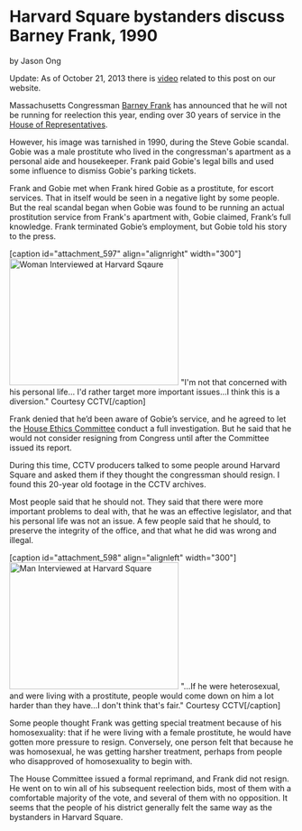 # Harvard Square bystanders discuss Barney Frank, 1990

by Jason
Ong

Update: As of October 21, 2013 there is <a
href="http://bostonlocaltv.org/catalog?f[collection_s][]=CCTV&amp;q=barney+frank&amp;search_field=all_fields&amp;utf8=%E2%9C%93&amp;x=0&amp;y=0">video</a>
related to this post on our
website.

Massachusetts Congressman <a
href="http://en.wikipedia.org/wiki/Barney_frank">Barney Frank</a> has
announced that he will not be running for reelection this year, ending over 30
years of service in the <a
href="http://en.wikipedia.org/wiki/United_States_House_of_Representatives">House
of
Representatives</a>.

However, his image was tarnished in 1990, during the Steve Gobie scandal.
Gobie was a male prostitute who lived in the congressman's apartment as a
personal aide and housekeeper. Frank paid Gobie's legal bills and used some
influence to dismiss Gobie's parking
tickets.

Frank and Gobie met when Frank hired Gobie as a prostitute, for escort
services. That in itself would be seen in a negative light by some people. But
the real scandal began when Gobie was found to be running an actual
prostitution service from Frank's apartment with, Gobie claimed, Frank’s full
knowledge. Frank terminated Gobie’s employment, but Gobie told his story to
the
press.

[caption id="attachment_597" align="alignright" width="300"]<a
href="http://bostonlocaltv.org/blog/wp-content/uploads/2012/01/diversion1.png"><img
class="size-medium wp-image-597" title="Diversion" alt="Woman Interviewed at
Harvard Sqaure"
src="http://bostonlocaltv.org/blog/wp-content/uploads/2012/01/diversion1-300x225.png"
width="300" height="225" /></a> "I'm not that concerned with his personal
life… I'd rather target more important issues…I think this is a diversion."
Courtesy
CCTV[/caption]

Frank denied that he’d been aware of Gobie’s service, and he agreed to let the
<a
href="http://en.wikipedia.org/wiki/United_States_House_Committee_on_Standards_of_Official_Conduct">House
Ethics Committee</a> conduct a full investigation. But he said that he would
not consider resigning from Congress until after the Committee issued its
report.

During this time, CCTV producers talked to some people around Harvard Square
and asked them if they thought the congressman should resign. I found this
20-year old footage in the CCTV
archives.

Most people said that he should not. They said that there were more important
problems to deal with, that he was an effective legislator, and that his
personal life was not an issue. A few people said that he should, to preserve
the integrity of the office, and that what he did was wrong and
illegal.

[caption id="attachment_598" align="alignleft" width="300"]<a
href="http://bostonlocaltv.org/blog/wp-content/uploads/2012/01/getting_away.png"><img
class="size-medium wp-image-598" title="getting_away" alt="Man Interviewed at
Harvard Square"
src="http://bostonlocaltv.org/blog/wp-content/uploads/2012/01/getting_away-300x225.png"
width="300" height="225" /></a> "…If he were heterosexual, and were living
with a prostitute, people would come down on him a lot harder than they have…I
don't think that's fair." Courtesy
CCTV[/caption]

Some people thought Frank was getting special treatment because of his
homosexuality: that if he were living with a female prostitute, he would have
gotten more pressure to resign. Conversely, one person felt that because he
was homosexual, he was getting harsher treatment, perhaps from people who
disapproved of homosexuality to begin
with.

The House Committee issued a formal reprimand, and Frank did not resign. He
went on to win all of his subsequent reelection bids, most of them with a
comfortable majority of the vote, and several of them with no opposition. It
seems that the people of his district generally felt the same way as the
bystanders in Harvard
Square.
